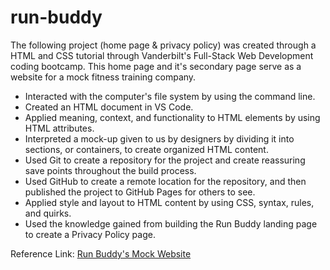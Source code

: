 # run-buddy

<p>The following project (home page & privacy policy) was created through a HTML and CSS tutorial through Vanderbilt's Full-Stack Web Development coding bootcamp.
This home page and it's secondary page serve as a website for a mock fitness training company.<p>

<ul>
  <li>Interacted with the computer's file system by using the command line.</li>

  <li>Created an HTML document in VS Code.</li>

  <li>Applied meaning, context, and functionality to HTML elements by using HTML attributes.</li>

  <li>Interpreted a mock-up given to us by designers by dividing it into sections, or containers, to create organized HTML content.</li>

  <li>Used Git to create a repository for the project and create reassuring save points throughout the build process.</li>

  <li>Used GitHub to create a remote location for the repository, and then published the project to GitHub Pages for others to see.</li>

  <li>Applied style and layout to HTML content by using CSS, syntax, rules, and quirks.</li>

  <li>Used the knowledge gained from building the Run Buddy landing page to create a Privacy Policy page.</li>
</ul>

Reference Link: <a href="https://joshacross.github.io/run-buddy/">Run Buddy's Mock Website</a>
